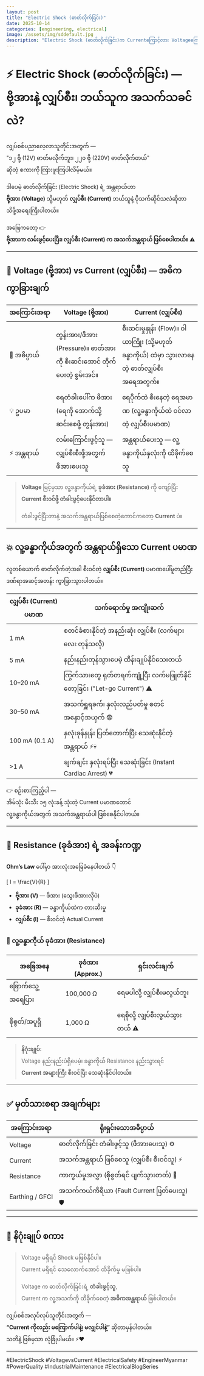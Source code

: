 ```yaml
---
layout: post
title: "Electric Shock (ဓာတ်လိုက်ခြင်း)"
date: 2025-10-14
categories: [engineering, electrical]
image: /assets/img/sddefault.jpg
description: "Electric Shock (ဓာတ်လိုက်ခြင်း)က Currentကြောင့်လား Voltageကြောင့်လား?"
---
```


# ⚡ Electric Shock (ဓာတ်လိုက်ခြင်း) — ဗို့အားနဲ့ လျှပ်စီး၊ ဘယ်သူက အသက်သခင်လဲ?

လျှပ်စစ်ပညာလေ့လာသူတိုင်းအတွက် —  
"၁၂ ဗို့ (12V) ဓာတ်မလိုက်ဘူး၊ ၂၂၀ ဗို့ (220V) ဓာတ်လိုက်တယ်"  
ဆိုတဲ့ စကားကို ကြားဖူးကြပါလိမ့်မယ်။  

ဒါပေမဲ့ ဓာတ်လိုက်ခြင်း (Electric Shock) ရဲ့ အန္တရာယ်ဟာ  
**ဗို့အား (Voltage)** သို့မဟုတ် **လျှပ်စီး (Current)** ဘယ်သူနဲ့ ပိုသက်ဆိုင်သလဲဆိုတာ  
သိဖို့အရေးကြီးပါတယ်။  

အဖြေကတော့ 👉  
**ဗို့အားက လမ်းဖွင့်ပေးပြီး၊ လျှပ်စီး (Current) က အသက်အန္တရာယ် ဖြစ်စေပါတယ်။ ⚠️**

---

## 🧠 Voltage (ဗို့အား) vs Current (လျှပ်စီး) — အဓိက ကွာခြားချက်

| အကြောင်းအရာ | Voltage (ဗို့အား) | Current (လျှပ်စီး) |
|---|---|---|
| 🧠 အဓိပ္ပာယ် | တွန်းအား/ဖိအား (Pressure)။ ဓာတ်အားကို စီးဆင်းအောင် တိုက်ပေးတဲ့ စွမ်းအင်။ | စီးဆင်းမှုနှုန်း (Flow)။ ဝါယာကြိုး (သို့မဟုတ် ခန္ဓာကိုယ်) ထဲမှာ သွားလာနေတဲ့ ဓာတ်လျှပ်စီးအရေအတွက်။ |
| 💡 ဥပမာ | ရေတံခါးပေါ်က ဖိအား (ရေကို အောက်သို့ ဆင်းစေဖို့ တွန်းအား) | ရေပိုက်ထဲ စီးနေတဲ့ ရေအမာဏ (လူ့ခန္ဓာကိုယ်ထဲ ဝင်လာတဲ့ လျှပ်စီးပမာဏ) |
| ⚡ အန္တရာယ် | လမ်းကြောင်းဖွင့်သူ — လျှပ်စီးစီးဖို့အတွက် ဖိအားပေးသူ | အန္တရာယ်ပေးသူ — လူ့ခန္ဓာကိုယ်နှလုံးကို ထိခိုက်စေသူ |

> **Voltage** မြင့်မှသာ လူ့ခန္ဓာကိုယ်ရဲ့ **ခုခံအား (Resistance)** ကို ကျော်ပြီး  
> **Current စီးဝင်ဖို့ တံခါးဖွင့်ပေးနိုင်တာပါ။**  
>  
> တံခါးဖွင့်ပြီးတာနဲ့ အသက်အန္တရာယ်ဖြစ်စေတဲ့ကောင်ကတော့ **Current** ပဲ။

---

## 💥 လူ့ခန္ဓာကိုယ်အတွက် အန္တရာယ်ရှိသော Current ပမာဏ

လူတစ်ယောက် ဓာတ်လိုက်တဲ့အခါ စီးဝင်တဲ့ **လျှပ်စီး (Current)** ပမာဏပေါ်မူတည်ပြီး  
ဒဏ်ရာအဆင့်အတန်း ကွာခြားသွားပါတယ်။

| လျှပ်စီး (Current) ပမာဏ | သက်ရောက်မှု အကျိုးဆက် |
|---|---|
| 1 mA | စတင်ခံစားနိုင်တဲ့ အနည်းဆုံး လျှပ်စီး (လက်ဖျားလေး တုန်သလို) |
| 5 mA | နည်းနည်းတုန်သွားပေမဲ့ ထိန်းချုပ်နိုင်သေးတယ် |
| 10–20 mA | ကြွက်သားတွေ ရုတ်တရက်ကျုံ့ပြီး လက်မဖြုတ်နိုင်တော့ခြင်း ("Let-go Current") ⚠️ |
| 30–50 mA | အသက်ရှူရခက်၊ နှလုံးလည်ပတ်မှု စတင်အနှောင့်အယှက် 😨 |
| 100 mA (0.1 A) | နှလုံးခုန်နှုန်း ပြတ်တောက်ပြီး သေဆုံးနိုင်တဲ့ အန္တရာယ် ⚡💀 |
| >1 A | ချက်ချင်း နှလုံးရပ်ပြီး သေဆုံးခြင်း (Instant Cardiac Arrest) 💔 |

👉 စဉ်းစားကြည့်ပါ —  
အိမ်သုံး မီးသီး ၁၅ လုံးခန့် သုံးတဲ့ Current ပမာဏတောင်  
လူ့ခန္ဓာကိုယ်အတွက် အသက်အန္တရာယ်ပါ ဖြစ်စေနိုင်ပါတယ်။

---

## 🧲 Resistance (ခုခံအား) ရဲ့ အခန်းကဏ္ဍ

**Ohm’s Law** ပေါ်မှာ အားလုံးအခြေခံနေပါတယ် 👇  

\[
I = \frac{V}{R}
\]

- **ဗို့အား (V)** — ဖိအား (သွေးဖိအားလိုပဲ)  
- **ခုခံအား (R)** — ခန္ဓာကိုယ်ထဲက တားဆီးမှု  
- **လျှပ်စီး (I)** — စီးဝင်တဲ့ Actual Current  

### 🧍 လူ့ခန္ဓာကိုယ် ခုခံအား (Resistance)
| အခြေအနေ | ခုခံအား (Approx.) | ရှင်းလင်းချက် |
|---|---|---|
| ခြောက်သွေ့အရေပြား | 100,000 Ω | ရေမပါလို့ လျှပ်စီးမလွယ်ဘူး |
| စိုစွတ်/အပူရှိ | 1,000 Ω | ရေစိုလို့ လျှပ်စီးလွယ်သွားတယ် ⚠️ |

> **နိဂုံးချုပ်:**  
> Voltage နည်းနည်းပဲရှိပေမဲ့၊ ခန္ဓာကိုယ် Resistance နည်းသွားရင်  
> **Current အများကြီး စီးဝင်ပြီး သေဆုံးနိုင်ပါတယ်။**

---

## ✅ မှတ်သားစရာ အချက်များ

| အကြောင်းအရာ | ရိုးရှင်းသောအဓိပ္ပာယ် |
|---|---|
| Voltage | ဓာတ်လိုက်ခြင်း တံခါးဖွင့်သူ (ဖိအားပေးသူ) ⚙️ |
| Current | အသက်အန္တရာယ် ဖြစ်စေသူ (လျှပ်စီး စီးဝင်သူ) ⚡ |
| Resistance | ကာကွယ်မှုအလွှာ (စိုစွတ်ရင် ပျက်သွားတတ်) 🧲 |
| Earthing / GFCI | အသက်ကယ်ကိရိယာ (Fault Current ဖြတ်ပေးသူ) 🛡️ |

---

## 💬 နိဂုံးချုပ် စကား

> Voltage မရှိရင် Shock မဖြစ်နိုင်ပါ။  
> Current မရှိရင် သေလောက်အောင် ထိခိုက်မှု မဖြစ်ပါ။  
>  
> Voltage က ဓာတ်လိုက်ခြင်းရဲ့ **တံခါးဖွင့်သူ**,  
> Current က လူ့အသက်ကို ထိခိုက်စေတဲ့ **အဓိကအန္တရာယ်** ဖြစ်ပါတယ်။  

လျှပ်စစ်အလုပ်လုပ်သူတိုင်းအတွက် —  
**“Current ကိုလည်း မကြောက်ပါနဲ့၊ မလျှင်ပါနဲ့”** ဆိုတာမှန်ပါတယ်။  
သတိနဲ့ ဖြစ်မှသာ လုံခြုံပါမယ်။ ⚡❤️  

---

#ElectricShock #VoltagevsCurrent #ElectricalSafety #EngineerMyanmar #PowerQuality #IndustrialMaintenance #ElectricalBlogSeries